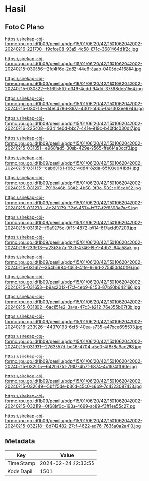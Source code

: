 # Hasil

## Foto C Plano

https://sirekap-obj-formc.kpu.go.id/1b09/pemilu/pdpr/15/01/06/20/42/1501062042002-20240216-221700--f9cfde08-93a5-4c58-871c-3681464d1f2c.jpg

https://sirekap-obj-formc.kpu.go.id/1b09/pemilu/pdpr/15/01/06/20/42/1501062042002-20240215-030656--2fd4ff6e-2d82-44e6-8aab-0406dc416884.jpg

https://sirekap-obj-formc.kpu.go.id/1b09/pemilu/pdpr/15/01/06/20/42/1501062042002-20240215-030822--516955f0-d349-4cdd-94dd-37898de515e4.jpg

https://sirekap-obj-formc.kpu.go.id/1b09/pemilu/pdpr/15/01/06/20/42/1501062042002-20240215-030913--d4e04786-897a-4301-b0b5-0de303ee9946.jpg

https://sirekap-obj-formc.kpu.go.id/1b09/pemilu/pdpr/15/01/06/20/42/1501062042002-20240216-225408--93414e0d-bbc7-441e-919c-b40fdc030d17.jpg

https://sirekap-obj-formc.kpu.go.id/1b09/pemilu/pdpr/15/01/06/20/42/1501062042002-20240215-031051--e968fad5-30ab-429e-9565-ffe614a3ccf3.jpg

https://sirekap-obj-formc.kpu.go.id/1b09/pemilu/pdpr/15/01/06/20/42/1501062042002-20240215-031135--cab60161-f662-4d84-82da-65f03e941bd4.jpg

https://sirekap-obj-formc.kpu.go.id/1b09/pemilu/pdpr/15/01/06/20/42/1501062042002-20240215-031207--7918c46b-6682-4b58-9f3a-532ec18eab62.jpg

https://sirekap-obj-formc.kpu.go.id/1b09/pemilu/pdpr/15/01/06/20/42/1501062042002-20240215-031238--4c243179-32af-457a-bf37-f2f8698e7ac9.jpg

https://sirekap-obj-formc.kpu.go.id/1b09/pemilu/pdpr/15/01/06/20/42/1501062042002-20240215-031312--f9a9275e-9f16-4872-b514-6f7acfd97209.jpg

https://sirekap-obj-formc.kpu.go.id/1b09/pemilu/pdpr/15/01/06/20/42/1501062042002-20240216-233613--a23b3b7a-13c1-4746-8fe1-4db2c64a58a5.jpg

https://sirekap-obj-formc.kpu.go.id/1b09/pemilu/pdpr/15/01/06/20/42/1501062042002-20240215-031617--354b5984-f463-41fe-966d-275450d40f96.jpg

https://sirekap-obj-formc.kpu.go.id/1b09/pemilu/pdpr/15/01/06/20/42/1501062042002-20240215-031653--b9ac2012-f7cf-4eb9-8453-87b90b642196.jpg

https://sirekap-obj-formc.kpu.go.id/1b09/pemilu/pdpr/15/01/06/20/42/1501062042002-20240215-031802--6ac851e2-3a4a-47c3-b212-76e355b07f3b.jpg

https://sirekap-obj-formc.kpu.go.id/1b09/pemilu/pdpr/15/01/06/20/42/1501062042002-20240216-233926--44370193-6cf5-40ea-a735-a47bce695503.jpg

https://sirekap-obj-formc.kpu.go.id/1b09/pemilu/pdpr/15/01/06/20/42/1501062042002-20240215-031931--2763357d-bd36-4704-a5e0-4f858a9ac298.jpg

https://sirekap-obj-formc.kpu.go.id/1b09/pemilu/pdpr/15/01/06/20/42/1501062042002-20240215-032015--642b67fd-7907-4b7f-9874-4c1974fff60e.jpg

https://sirekap-obj-formc.kpu.go.id/1b09/pemilu/pdpr/15/01/06/20/42/1501062042002-20240215-032049--5bf1f5de-b30d-45c0-a6b9-7c4523087453.jpg

https://sirekap-obj-formc.kpu.go.id/1b09/pemilu/pdpr/15/01/06/20/42/1501062042002-20240215-032119--0f68bf0c-193a-4699-ab89-f3ff1ee55c27.jpg

https://sirekap-obj-formc.kpu.go.id/1b09/pemilu/pdpr/15/01/06/20/42/1501062042002-20240215-032218--8d742482-27cf-4622-ad76-7636a0a2a410.jpg


## Metadata

| Key        | Value               |
| ---------- | ------------------- |
| Time Stamp | 2024-02-24 22:33:55 |
| Kode Dapil | 1501                |



